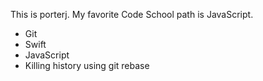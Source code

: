 This is porterj.  My favorite Code School path is JavaScript.

* Git
* Swift
* JavaScript
* Killing history using git rebase
